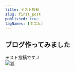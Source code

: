```yaml
---
title: テスト投稿
slug: first_post
published: true
tagNames: [ポエム]
---
```

## ブログ作ってみました
テスト投稿です..!  
![狐](images/0001/kitune500)